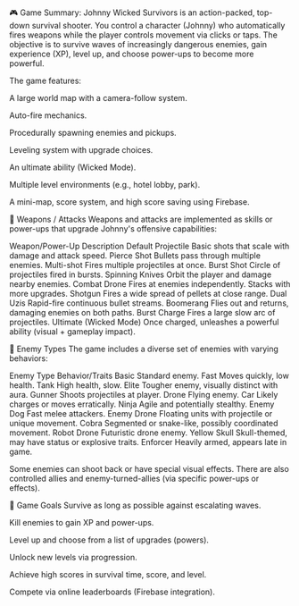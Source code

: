 🎮 Game Summary:
Johnny Wicked Survivors is an action-packed, top-down survival shooter. You control a character (Johnny) who automatically fires weapons while the player controls movement via clicks or taps. The objective is to survive waves of increasingly dangerous enemies, gain experience (XP), level up, and choose power-ups to become more powerful.

The game features:

A large world map with a camera-follow system.

Auto-fire mechanics.

Procedurally spawning enemies and pickups.

Leveling system with upgrade choices.

An ultimate ability (Wicked Mode).

Multiple level environments (e.g., hotel lobby, park).

A mini-map, score system, and high score saving using Firebase.

🔫 Weapons / Attacks
Weapons and attacks are implemented as skills or power-ups that upgrade Johnny's offensive capabilities:

Weapon/Power-Up	Description
Default Projectile	Basic shots that scale with damage and attack speed.
Pierce Shot	Bullets pass through multiple enemies.
Multi-shot	Fires multiple projectiles at once.
Burst Shot	Circle of projectiles fired in bursts.
Spinning Knives	Orbit the player and damage nearby enemies.
Combat Drone	Fires at enemies independently. Stacks with more upgrades.
Shotgun	Fires a wide spread of pellets at close range.
Dual Uzis	Rapid-fire continuous bullet streams.
Boomerang	Flies out and returns, damaging enemies on both paths.
Burst Charge	Fires a large slow arc of projectiles.
Ultimate (Wicked Mode)	Once charged, unleashes a powerful ability (visual + gameplay impact).

👾 Enemy Types
The game includes a diverse set of enemies with varying behaviors:

Enemy Type	Behavior/Traits
Basic	Standard enemy.
Fast	Moves quickly, low health.
Tank	High health, slow.
Elite	Tougher enemy, visually distinct with aura.
Gunner	Shoots projectiles at player.
Drone	Flying enemy.
Car	Likely charges or moves erratically.
Ninja	Agile and potentially stealthy.
Enemy Dog	Fast melee attackers.
Enemy Drone	Floating units with projectile or unique movement.
Cobra	Segmented or snake-like, possibly coordinated movement.
Robot Drone	Futuristic drone enemy.
Yellow Skull	Skull-themed, may have status or explosive traits.
Enforcer	Heavily armed, appears late in game.

Some enemies can shoot back or have special visual effects. There are also controlled allies and enemy-turned-allies (via specific power-ups or effects).

🎯 Game Goals
Survive as long as possible against escalating waves.

Kill enemies to gain XP and power-ups.

Level up and choose from a list of upgrades (powers).

Unlock new levels via progression.

Achieve high scores in survival time, score, and level.

Compete via online leaderboards (Firebase integration).
